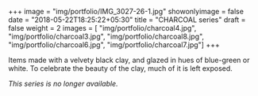 +++
image = "img/portfolio/IMG_3027-26-1.jpg"
showonlyimage = false
date = "2018-05-22T18:25:22+05:30"
title = "CHARCOAL series"
draft = false
weight = 2
images = [ "img/portfolio/charcoal4.jpg", "img/portfolio/charcoal3.jpg", "img/portfolio/charcoal8.jpg", "img/portfolio/charcoal6.jpg", "img/portfolio/charcoal7.jpg"]
+++
<!--more-->

Items made with a velvety black clay, and glazed in hues of blue-green or white. To celebrate the beauty of the clay, much of it is left exposed.

<i>This series is no longer available.</i>